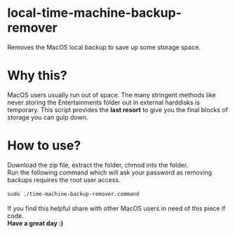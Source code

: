 # local-time-machine-backup-remover
Removes the MacOS local backup to save up some storage space.
# Why this?
MacOS users usually run out of space. The many stringent methods like never storing the Entertainments folder out in external harddisks is temporary. This script provides the <b>last resort</b> to give you the final blocks of storage you can gulp down.
# How to use?
Download the zip file, extract the folder, chmod into the folder.
<br>
Run the following command which will ask your password as removing backups requires the root user access.
<br>
<br>
`sudo ./time-machine-backup-remover.command`
<br>
<br>
If you find this helpful share with other MacOS users in need of this piece if code.
<br>
<b>Have a great day :)</b>
